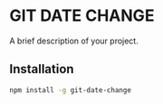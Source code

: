 # GIT DATE CHANGE

A brief description of your project.

## Installation

```bash
npm install -g git-date-change
```
